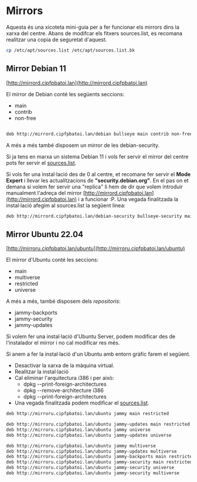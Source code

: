 # Mirrors

Aquesta és una xicoteta mini-guia per a fer funcionar els mirrors dins la xarxa del centre. Abans de modifcar els fitxers sources.list, es recomana realitzar una copia de seguretat d'aquest. 

```bash
cp /etc/apt/sources.list /etc/apt/sources.list.bk
```

## Mirror Debian 11

[http://mirrord.cipfpbatoi.lan](http://mirrord.cipfpbatoi.lan)

El mirror de Debian conté les següents seccions:

* main
* contrib
* non-free

```bash

deb http://mirrord.cipfpbatoi.lan/debian bullseye main contrib non-free

```
A més a més també disposem un mirror de les debian-security.

Si ja tens en marxa un sistema Debian 11 i vols fer servir el mirror del centre pots fer servir el [sources.list](./debian11/sources.list).


Si vols fer una instal·lació des de 0 al centre, et recomane fer servir el **Mode Expert** i llevar les actualitzacions de **"security.debian.org"**. En el pas on et demana si volem fer servir una "replica" li hem de dir que volem introduir manualment l'adreça del mirror [http://mirrord.cipfpbatoi.lan](http://mirrord.cipfpbatoi.lan) i a funcionar :P. Una vegada finalitzada la instal·lació afegim al sources.list la següent linea: 

``` bash
deb http://mirrord.cipfpbatoi.lan/debian-security bullseye-security main contrib non-free
```


## Mirror Ubuntu 22.04

[http://mirroru.cipfpbatoi.lan/ubuntu](http://mirroru.cipfpbatoi.lan/ubuntu)


El mirror d'Ubuntu conté les seccions:

 * main
 * multiverse
 * restricted
 * universe
  
A més a més, també disposem dels *repositoris*:

  * jammy-backports
  * jammy-security
  * jammy-updates

Si volem fer una instal·lació d'Ubuntu Server, podem modificar des de l'instalador el mirror i no cal modificar res més.

Si anem a fer la instal·lació d'un Ubuntu amb entorn gràfic farem el següent.

* Desactivar la xarxa de la màquina virtual.
* Realitzar la instal·lació
* Cal eliminar l'arquitectura i386 i per això:
  * dpkg --print-foreign-architectures
  * dpkg --remove-architecture i386
  * dpkg --print-foreign-architectures
* Una vegada finalitzada podem modificar el [sources.list](./ubuntu22.04/sources.list).


```bash
deb http://mirroru.cipfpbatoi.lan/ubuntu jammy main restricted

deb http://mirroru.cipfpbatoi.lan/ubuntu jammy-updates main restricted
deb http://mirroru.cipfpbatoi.lan/ubuntu jammy universe
deb http://mirroru.cipfpbatoi.lan/ubuntu jammy-updates universe

deb http://mirroru.cipfpbatoi.lan/ubuntu jammy multiverse
deb http://mirroru.cipfpbatoi.lan/ubuntu jammy-updates multiverse
deb http://mirroru.cipfpbatoi.lan/ubuntu jammy-backports main restricted universe multiverse
deb http://mirroru.cipfpbatoi.lan/ubuntu jammy-security main restricted
deb http://mirroru.cipfpbatoi.lan/ubuntu jammy-security universe
deb http://mirroru.cipfpbatoi.lan/ubuntu jammy-security multiverse

``` 